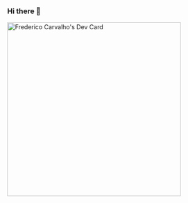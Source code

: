 ### Hi there 👋


<a href="https://app.daily.dev/boochan"><img src="https://api.daily.dev/devcards/d7dbb9583f7d4a1abf6c4b229b04cac5.png?r=8rv" width="400" alt="Frederico Carvalho's Dev Card"/></a>


<!--
**fakf/fakf** is a ✨ _special_ ✨ repository because its `README.md` (this file) appears on your GitHub profile.

Here are some ideas to get you started:

- 🔭 I’m currently working on ...
- 🌱 I’m currently learning ...

-->
